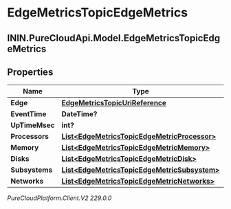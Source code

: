 # EdgeMetricsTopicEdgeMetrics

## ININ.PureCloudApi.Model.EdgeMetricsTopicEdgeMetrics

## Properties

|Name | Type | Description | Notes|
|------------ | ------------- | ------------- | -------------|
| **Edge** | [**EdgeMetricsTopicUriReference**](EdgeMetricsTopicUriReference) |  | [optional] |
| **EventTime** | **DateTime?** |  | [optional] |
| **UpTimeMsec** | **int?** |  | [optional] |
| **Processors** | [**List&lt;EdgeMetricsTopicEdgeMetricProcessor&gt;**](EdgeMetricsTopicEdgeMetricProcessor) |  | [optional] |
| **Memory** | [**List&lt;EdgeMetricsTopicEdgeMetricMemory&gt;**](EdgeMetricsTopicEdgeMetricMemory) |  | [optional] |
| **Disks** | [**List&lt;EdgeMetricsTopicEdgeMetricDisk&gt;**](EdgeMetricsTopicEdgeMetricDisk) |  | [optional] |
| **Subsystems** | [**List&lt;EdgeMetricsTopicEdgeMetricSubsystem&gt;**](EdgeMetricsTopicEdgeMetricSubsystem) |  | [optional] |
| **Networks** | [**List&lt;EdgeMetricsTopicEdgeMetricNetworks&gt;**](EdgeMetricsTopicEdgeMetricNetworks) |  | [optional] |



_PureCloudPlatform.Client.V2 229.0.0_
